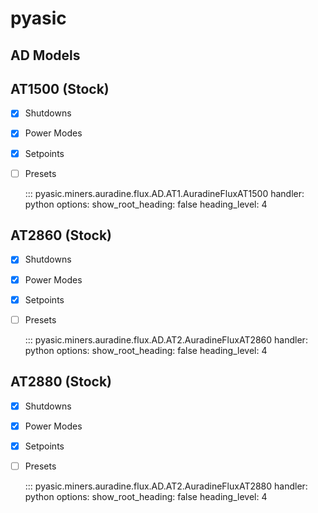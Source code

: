 # pyasic
## AD Models

## AT1500 (Stock)

- [x] Shutdowns
- [x] Power Modes
- [x] Setpoints
- [ ] Presets

    ::: pyasic.miners.auradine.flux.AD.AT1.AuradineFluxAT1500
    handler: python
    options:
        show_root_heading: false
        heading_level: 4

## AT2860 (Stock)

- [x] Shutdowns
- [x] Power Modes
- [x] Setpoints
- [ ] Presets

    ::: pyasic.miners.auradine.flux.AD.AT2.AuradineFluxAT2860
    handler: python
    options:
        show_root_heading: false
        heading_level: 4

## AT2880 (Stock)

- [x] Shutdowns
- [x] Power Modes
- [x] Setpoints
- [ ] Presets

    ::: pyasic.miners.auradine.flux.AD.AT2.AuradineFluxAT2880
    handler: python
    options:
        show_root_heading: false
        heading_level: 4

